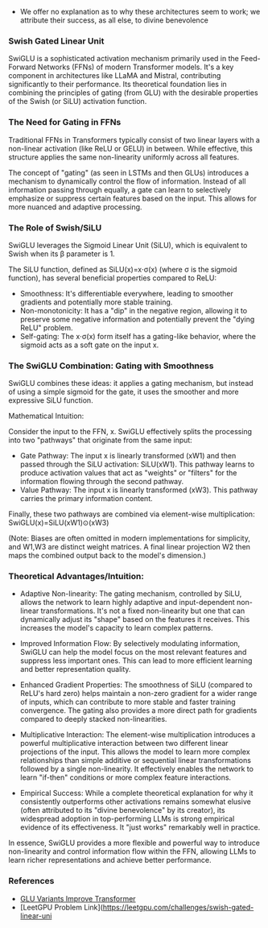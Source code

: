 
- We offer no explanation as to why these architectures seem to work; we attribute their success, as all else, to divine benevolence

### Swish Gated Linear Unit

SwiGLU is a sophisticated activation mechanism primarily used in the Feed-Forward Networks (FFNs) of modern Transformer models. It's a key component in architectures like LLaMA and Mistral, contributing significantly to their performance. Its theoretical foundation lies in combining the principles of gating (from GLU) with the desirable properties of the Swish (or SiLU) activation function.

### The Need for Gating in FFNs

Traditional FFNs in Transformers typically consist of two linear layers with a non-linear activation (like ReLU or GELU) in between. While effective, this structure applies the same non-linearity uniformly across all features.

The concept of "gating" (as seen in LSTMs and then GLUs) introduces a mechanism to dynamically control the flow of information. Instead of all information passing through equally, a gate can learn to selectively emphasize or suppress certain features based on the input. This allows for more nuanced and adaptive processing.

### The Role of Swish/SiLU

SwiGLU leverages the Sigmoid Linear Unit (SiLU), which is equivalent to Swish when its β parameter is 1.

The SiLU function, defined as SiLU(x)=x⋅σ(x) (where σ is the sigmoid function), has several beneficial properties compared to ReLU:
- Smoothness: It's differentiable everywhere, leading to smoother gradients and potentially more stable training.
- Non-monotonicity: It has a "dip" in the negative region, allowing it to preserve some negative information and potentially prevent the "dying ReLU" problem.
- Self-gating: The x⋅σ(x) form itself has a gating-like behavior, where the sigmoid acts as a soft gate on the input x.

### The SwiGLU Combination: Gating with Smoothness

SwiGLU combines these ideas: it applies a gating mechanism, but instead of using a simple sigmoid for the gate, it uses the smoother and more expressive SiLU function.

Mathematical Intuition:

Consider the input to the FFN, x. SwiGLU effectively splits the processing into two "pathways" that originate from the same input:

- Gate Pathway: The input x is linearly transformed (xW1) and then passed through the SiLU activation: SiLU(xW1). This pathway learns to produce activation values that act as "weights" or "filters" for the information flowing through the second pathway.
- Value Pathway: The input x is linearly transformed (xW3). This pathway carries the primary information content.

Finally, these two pathways are combined via element-wise multiplication:
SwiGLU(x)=SiLU(xW1)⊙(xW3)

(Note: Biases are often omitted in modern implementations for simplicity, and W1,W3 are distinct weight matrices. A final linear projection W2 then maps the combined output back to the model's dimension.)

### Theoretical Advantages/Intuition:

- Adaptive Non-linearity: The gating mechanism, controlled by SiLU, allows the network to learn highly adaptive and input-dependent non-linear transformations. It's not a fixed non-linearity but one that can dynamically adjust its "shape" based on the features it receives. This increases the model's capacity to learn complex patterns.

- Improved Information Flow: By selectively modulating information, SwiGLU can help the model focus on the most relevant features and suppress less important ones. This can lead to more efficient learning and better representation quality.

- Enhanced Gradient Properties: The smoothness of SiLU (compared to ReLU's hard zero) helps maintain a non-zero gradient for a wider range of inputs, which can contribute to more stable and faster training convergence. The gating also provides a more direct path for gradients compared to deeply stacked non-linearities.

- Multiplicative Interaction: The element-wise multiplication introduces a powerful multiplicative interaction between two different linear projections of the input. This allows the model to learn more complex relationships than simple additive or sequential linear transformations followed by a single non-linearity. It effectively enables the network to learn "if-then" conditions or more complex feature interactions.

- Empirical Success: While a complete theoretical explanation for why it consistently outperforms other activations remains somewhat elusive (often attributed to its "divine benevolence" by its creator), its widespread adoption in top-performing LLMs is strong empirical evidence of its effectiveness. It "just works" remarkably well in practice.

In essence, SwiGLU provides a more flexible and powerful way to introduce non-linearity and control information flow within the FFN, allowing LLMs to learn richer representations and achieve better performance.

### References

- [GLU Variants Improve Transformer](https://arxiv.org/abs/2002.05202)
- [LeetGPU Problem Link](https://leetgpu.com/challenges/swish-gated-linear-uni